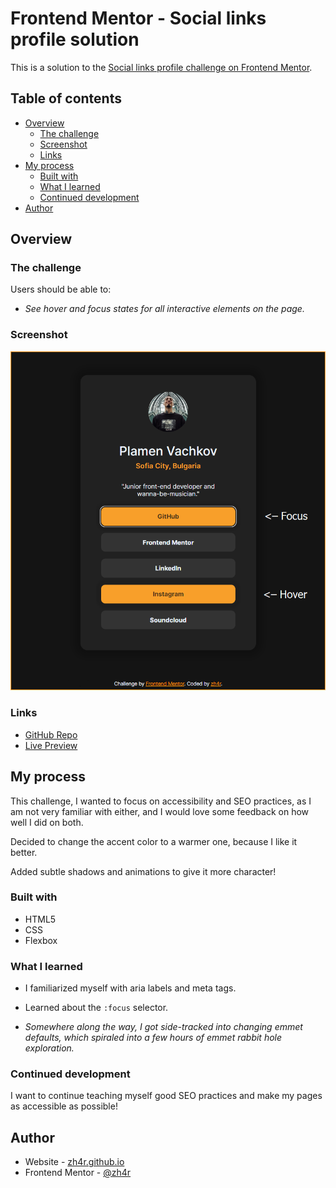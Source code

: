 # Frontend Mentor - Social links profile solution

This is a solution to the [Social links profile challenge on Frontend Mentor](https://www.frontendmentor.io/challenges/social-links-profile-UG32l9m6dQ).

## Table of contents

- [Overview](#overview)
  - [The challenge](#the-challenge)
  - [Screenshot](#screenshot)
  - [Links](#links)
- [My process](#my-process)
  - [Built with](#built-with)
  - [What I learned](#what-i-learned)
  - [Continued development](#continued-development)
- [Author](#author)


## Overview

### The challenge

Users should be able to:

- *See hover and focus states for all interactive elements on the page.*

### Screenshot
<img src="./design/demo.png" alt="Design demo">

### Links

- [GitHub Repo](https://github.com/zh4r/FeM-soc-links)
- [Live Preview](https://zh4r.github.io/FEM/social-links-tree/index.html)

## My process
This challenge, I wanted to focus on accessibility and SEO practices, as I am not very familiar with either, and I would love some feedback on how well I did on both. 

Decided to change the accent color to a warmer one, because I like it better.

Added subtle shadows and animations to give it more character! 

### Built with

- HTML5
- CSS
- Flexbox

### What I learned
- I familiarized myself with aria labels and meta tags.

- Learned about the `:focus` selector.

- *Somewhere along the way, I got side-tracked into changing emmet defaults, which spiraled into a few hours of emmet rabbit hole exploration.*

### Continued development

I want to continue teaching myself good SEO practices and make my pages as accessible as possible!


## Author

- Website - [zh4r.github.io](https://zh4r.github.io/)
- Frontend Mentor - [@zh4r](https://www.frontendmentor.io/profile/zh4r)
